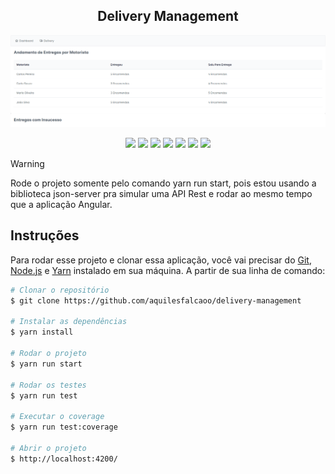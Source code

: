 <h2 align="center">Delivery Management</h2>

![screenshot](https://raw.githubusercontent.com/aquilesfalcaoo/delivery-management/main/cover.png)

<p align="center">
  <img src="https://img.shields.io/badge/angular-%23DD0031.svg?style=for-the-badge&logo=angular&logoColor=white" />
  <img src="https://img.shields.io/badge/typescript-%23007ACC.svg?style=for-the-badge&logo=typescript&logoColor=white" />
  <img src="https://img.shields.io/badge/rxjs-%23B7178C.svg?style=for-the-badge&logo=reactivex&logoColor=white" />
  <img src="https://img.shields.io/badge/html5-%23E34F26.svg?style=for-the-badge&logo=html5&logoColor=white" />
  <img src="https://img.shields.io/badge/SASS-hotpink.svg?style=for-the-badge&logo=SASS&logoColor=white" />
  <img src="https://img.shields.io/badge/tailwindcss-%2338B2AC.svg?style=for-the-badge&logo=tailwind-css&logoColor=white" />
  <img src="https://img.shields.io/badge/-jest-%23C21325?style=for-the-badge&logo=jest&logoColor=white" />
</p>

> [!WARNING]
> Rode o projeto somente pelo comando yarn run start, pois estou usando a biblioteca json-server pra simular uma API Rest e rodar ao mesmo tempo que a aplicação Angular.

## Instruções

Para rodar esse projeto e clonar essa aplicação, você vai precisar do [Git](https://git-scm.com), [Node.js](https://nodejs.org/en/download/) e [Yarn](https://classic.yarnpkg.com/en/) instalado em sua máquina. A partir de sua linha de comando:

```bash
# Clonar o repositório
$ git clone https://github.com/aquilesfalcaoo/delivery-management

# Instalar as dependências
$ yarn install

# Rodar o projeto
$ yarn run start

# Rodar os testes
$ yarn run test

# Executar o coverage
$ yarn run test:coverage

# Abrir o projeto
$ http://localhost:4200/
```

